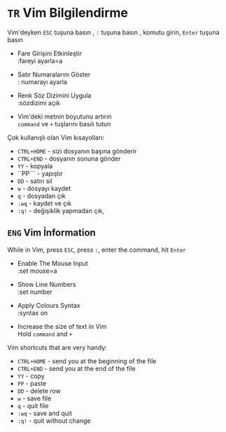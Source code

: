 # ```TR``` Vim Bilgilendirme



Vim'deyken `ESC` tuşuna basın , `:` tuşuna basın , komutu girin, `Enter` tuşuna basın

- Fare Girişini Etkinleştir <br>
:fareyi ayarla=a

- Satır Numaralarını Göster <br>
: numarayı ayarla

- Renk Söz Dizimini Uygula <br>
:sözdizimi açık

- Vim'deki metnin boyutunu artırın <br>
``command`` ve ``+`` tuşlarını basılı tutun


Çok kullanışlı olan Vim kısayolları: 

-  ```CTRL+HOME``` 	  - sizi dosyanın başına gönderir
-  ```CTRL+END``` 	 - dosyanın sonuna gönder
-  ```YY``` 			   - kopyala
-  ``PP``` 		   - yapıştır
-  ```DD``` 			   - satırı sil
-  ```w``` 			     - dosyayı kaydet
-  ```q``` 			     - dosyadan çık
-  ```:wq``` 			   - kaydet ve çık
-  ```:q!``` 			   - değişiklik yapmadan çık,


## ```ENG``` Vim İnformation

While in Vim, press `ESC`, press `:`, enter the command, hit `Enter`

- Enable The Mouse Input <br>
:set mouse=a

- Show Line Numbers <br>
:set number

- Apply Colours Syntax <br>
:syntax on

- Increase the size of text in Vim <br>
Hold ```command``` and ```+```


Vim shortcuts that are very handy:

- ```CTRL+HOME```	  - send you at the beginning of the file
- ```CTRL+END```	 - send you at the end of the file
- ```YY```			   - copy
- ```PP```		   - paste
- ```DD```			   - delete row
- ```w```			     - save file
- ```q```			     - quit file
- ```:wq```			   - save and quit
- ```:q!```			   - quit without change
